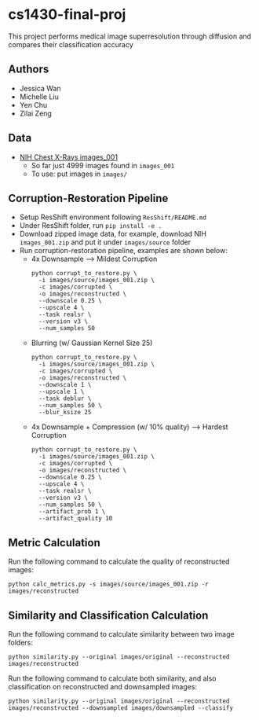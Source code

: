 # cs1430-final-proj

This project performs medical image superresolution through diffusion and compares their classification accuracy

## Authors
- Jessica Wan
- Michelle Liu
- Yen Chu
- Zilai Zeng

## Data
- [NIH Chest X-Rays images_001](https://www.kaggle.com/datasets/nih-chest-xrays/data?resource=download&select=images_001)
  - So far just 4999 images found in `images_001`
  - To use: put images in `images/`

## Corruption-Restoration Pipeline
- Setup ResShift environment following `ResShift/README.md`
- Under ResShift folder, run `pip install -e .`
- Download zipped image data, for example, download NIH `images_001.zip` and put it under `images/source` folder
- Run corruption-restoration pipeline, examples are shown below:
  - 4x Downsample --> Mildest Corruption
    ```shell
    python corrupt_to_restore.py \
      -i images/source/images_001.zip \
      -c images/corrupted \
      -o images/reconstructed \
      --downscale 0.25 \
      --upscale 4 \
      --task realsr \
      --version v3 \
      --num_samples 50
    ```
  - Blurring (w/ Gaussian Kernel Size 25)
    ```shell
    python corrupt_to_restore.py \
      -i images/source/images_001.zip \
      -c images/corrupted \
      -o images/reconstructed \
      --downscale 1 \
      --upscale 1 \
      --task deblur \
      --num_samples 50 \
      --blur_ksize 25
    ```
  - 4x Downsample + Compression (w/ 10% quality) --> Hardest Corruption
    ```shell
    python corrupt_to_restore.py \
      -i images/source/images_001.zip \
      -c images/corrupted \
      -o images/reconstructed \
      --downscale 0.25 \
      --upscale 4 \
      --task realsr \
      --version v3 \
      --num_samples 50 \
      --artifact_prob 1 \
      --artifact_quality 10
    ```

## Metric Calculation
Run the following command to calculate the quality of reconstructed images:
```shell
python calc_metrics.py -s images/source/images_001.zip -r images/reconstructed
```

## Similarity and Classification Calculation

Run the following command to calculate similarity between two image folders:
```shell
python similarity.py --original images/original --reconstructed images/reconstructed
```

Run the following command to calculate both similarity, and also 
classification on reconstructed and downsampled images:
```shell
python similarity.py --original images/original --reconstructed images/reconstructed --downsampled images/downsampled --classify
```
